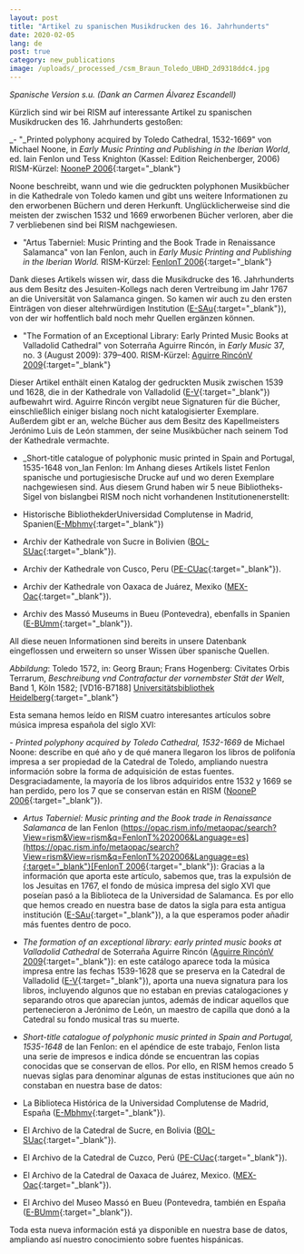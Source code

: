 ```yaml
---
layout: post
title: "Artikel zu spanischen Musikdrucken des 16. Jahrhunderts"
date: 2020-02-05
lang: de
post: true
category: new_publications
image: /uploads/_processed_/csm_Braun_Toledo_UBHD_2d9318ddc4.jpg
---
```



_Spanische Version s.u. (Dank an Carmen Álvarez Escandell)_



Kürzlich sind wir bei RISM auf interessante Artikel zu spanischen Musikdrucken des 16. Jahrhunderts gestoßen:

_- "_Printed polyphony acquired by Toledo Cathedral, 1532-1669" von Michael Noone, in _Early Music Printing and Publishing in the Iberian World_, ed. Iain Fenlon und Tess Knighton (Kassel: Edition Reichenberger, 2006) RISM-Kürzel: [NooneP 2006](https://opac.rism.info/metaopac/search?View=rism&View=rism&q=NooneP%202006&Language=en){:target="_blank"}

Noone beschreibt, wann und wie die gedruckten polyphonen Musikbücher in die Kathedrale von Toledo kamen und gibt uns weitere Informationen zu den erworbenen Büchern und deren Herkunft. Unglücklicherweise sind die meisten der zwischen 1532 und 1669 erworbenen Bücher verloren, aber die 7 verbliebenen sind bei RISM nachgewiesen.

- "Artus Taberniel: Music Printing and the Book Trade in Renaissance Salamanca" von Ian Fenlon, auch in _Early Music Printing and Publishing in the Iberian World._ RISM-Kürzel: [FenlonT 2006](https://opac.rism.info/metaopac/search?View=rism&View=rism&q=FenlonT%202006&Language=en){:target="_blank"}

Dank dieses Artikels wissen wir, dass die Musikdrucke des 16. Jahrhunderts aus dem Besitz des Jesuiten-Kollegs nach deren Vertreibung im Jahr 1767 an die Universität von Salamanca gingen. So kamen wir auch zu den ersten Einträgen von dieser altehrwürdigen Institution ([E-SAu](https://opac.rism.info/search?View=rism&siglum=E-SAu&Language=en){:target="_blank"}), von der wir hoffentlich bald noch mehr Quellen ergänzen können.

- "The Formation of an Exceptional Library: Early Printed Music Books at Valladolid Cathedral" von Soterraña Aguirre Rincón, in _Early Music_ 37, no. 3 (August 2009): 379–400. RISM-Kürzel: [Aguirre RincónV 2009](https://opac.rism.info/metaopac/search?View=rism&View=rism&q=Aguirre%20Rinco%CC%81nV%202009&Language=en){:target="_blank"}

Dieser Artikel enthält einen Katalog der gedruckten Musik zwischen 1539 und 1628, die in der Kathedrale von Valladolid ([E-V](https://opac.rism.info/search?View=rism&siglum=E-V&Language=en){:target="_blank"}) aufbewahrt wird. Aguirre Rincón vergibt neue Signaturen für die Bücher, einschließlich einiger bislang noch nicht katalogisierter Exemplare. Außerdem gibt er an, welche Bücher aus dem Besitz des Kapellmeisters Jerónimo Luis de León stammen, der seine Musikbücher nach seinem Tod der Kathedrale vermachte.

- _Short-title catalogue of polyphonic music printed in Spain and Portugal, 1535-1648 von_Ian Fenlon: Im Anhang dieses Artikels listet Fenlon spanische und portugiesische Drucke auf und wo deren Exemplare nachgewiesen sind. Aus diesem Grund haben wir 5 neue Bibliotheks-Sigel von bislangbei RISM noch nicht vorhandenen Institutionenerstellt:

- Historische BibliothekderUniversidad Complutense in Madrid, Spanien([E-Mbhmv](https://opac.rism.info/search?id=991014754&View=rism){:target="_blank"})

- Archiv der Kathedrale von Sucre in Bolivien ([BOL-SUac](https://opac.rism.info/search?id=990055270&View=rism){:target="_blank"}).

- Archiv der Kathedrale von Cusco, Peru ([PE-CUac](https://opac.rism.info/search?id=990055270&View=rism){:target="_blank"}).

- Archiv der Kathedrale von Oaxaca de Juárez, Mexiko ([MEX-Oac](https://opac.rism.info/search?id=990038240&View=rism){:target="_blank"}).
- Archiv des Massó Museums in Bueu (Pontevedra), ebenfalls in Spanien ([E-BUmm](https://opac.rism.info/search?id=990011332&View=rism){:target="_blank"}).

All diese neuen Informationen sind bereits in unsere Datenbank eingeflossen und erweitern so unser Wissen über spanische Quellen.

_Abbildung_: Toledo 1572, in: Georg Braun; Frans Hogenberg: Civitates Orbis Terrarum, _Beschreibung vnd Contrafactur der vornembster Stät der Welt_, Band 1, Köln 1582; [VD16-B7188] [Universitätsbibliothek Heidelberg](http://diglit.ub.uni-heidelberg.de/diglit/braun1582bd1){:target="_blank"}

Esta semana hemos leído en RISM cuatro interesantes artículos sobre música impresa española del siglo XVI:

_- Printed polyphony acquired by Toledo Cathedral, 1532-1669_ de Michael Noone: describe en qué año y de qué manera llegaron los libros de polifonía impresa a ser propiedad de la Catedral de Toledo, ampliando nuestra información sobre la forma de adquisición de estas fuentes. Desgraciadamente, la mayoría de los libros adquiridos entre 1532 y 1669 se han perdido, pero los 7 que se conservan están en RISM ([NooneP 2006](https://opac.rism.info/metaopac/search?View=rism&View=rism&q=NooneP%202006&Language=es){:target="_blank"}).

- _Artus Taberniel: Music printing and the Book trade in Renaissance Salamanca_ de Ian Fenlon ([https://opac.rism.info/metaopac/search?View=rism&View=rism&q=FenlonT%202006&Language=es](https://opac.rism.info/metaopac/search?View=rism&View=rism&q=FenlonT%202006&Language=es){:target="_blank"}[FenlonT 2006](https://opac.rism.info/metaopac/search?View=rism&View=rism&q=FenlonT%202006&Language=es){:target="_blank"}): Gracias a la información que aporta este artículo, sabemos que, tras la expulsión de los Jesuitas en 1767, el fondo de música impresa del siglo XVI que poseían pasó a la Biblioteca de la Universidad de Salamanca. Es por ello que hemos creado en nuestra base de datos la sigla para esta antigua institución ([E-SAu](https://opac.rism.info/search?View=rism&siglum=E-SAu&Language=es){:target="_blank"}), a la que esperamos poder añadir más fuentes dentro de poco.

- _The formation of an exceptional library: early printed music books at Valladolid Cathedral_ de Soterraña Aguirre Rincón ([Aguirre RincónV 2009](https://opac.rism.info/metaopac/search?View=rism&View=rism&q=Aguirre%20Rinco%CC%81nV%202009&Language=es){:target="_blank"}): en este catálogo aparece toda la música impresa entre las fechas 1539-1628 que se preserva en la Catedral de Valladolid ([E-V](https://opac.rism.info/search?View=rism&siglum=E-V&Language=es){:target="_blank"}), aporta una nueva signatura para los libros, incluyendo algunos que no estaban en previas catalogaciones y separando otros que aparecían juntos, además de indicar aquellos que pertenecieron a Jerónimo de León, un maestro de capilla que donó a la Catedral su fondo musical tras su muerte.

- _Short-title catalogue of polyphonic music printed in Spain and Portugal, 1535-1648_ de Ian Fenlon: en el apéndice de este trabajo, Fenlon lista una serie de impresos e indica dónde se encuentran las copias conocidas que se conservan de ellos. Por ello, en RISM hemos creado 5 nuevas siglas para denominar algunas de estas instituciones que aún no constaban en nuestra base de datos:

- La Biblioteca Histórica de la Universidad Complutense de Madrid, España ([E-Mbhmv](https://opac.rism.info/search?id=991014754&View=rism){:target="_blank"}).

- El Archivo de la Catedral de Sucre, en Bolivia ([BOL-SUac](https://opac.rism.info/search?id=990055270&View=rism){:target="_blank"}).

- El Archivo de la Catedral de Cuzco, Perú ([PE-CUac](https://opac.rism.info/search?id=990055270&View=rism){:target="_blank"}).

- El Archivo de la Catedral de Oaxaca de Juárez, Mexico. ([MEX-Oac](https://opac.rism.info/search?id=990038240&View=rism){:target="_blank"}).

- El Archivo del Museo Massó en Bueu (Pontevedra, también en España ([E-BUmm](https://opac.rism.info/search?id=990011332&View=rism){:target="_blank"}).

Toda esta nueva información está ya disponible en nuestra base de datos, ampliando así nuestro conocimiento sobre fuentes hispánicas.

<script type="text/javascript">var switchTo5x=true;</script><script type="text/javascript" src="http://w.sharethis.com/button/buttons.js"></script><script type="text/javascript">stLight.options({publisher: "9b601438-1ce1-49d8-bfd7-9cff5df54c17", doNotHash: false, doNotCopy: false, hashAddressBar: false});</script>